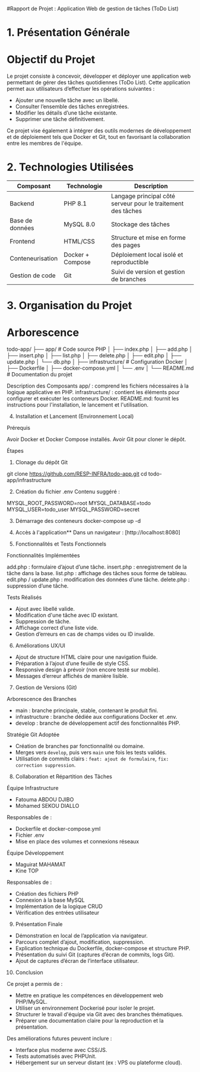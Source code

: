 #Rapport de Projet : Application Web de gestion de tâches (ToDo List)

# 1. Présentation Générale

# Objectif du Projet

Le projet consiste à concevoir, développer et déployer une application web permettant de gérer des tâches quotidiennes (ToDo List). Cette application permet aux utilisateurs d’effectuer les opérations suivantes :

* Ajouter une nouvelle tâche avec un libellé.
* Consulter l’ensemble des tâches enregistrées.
* Modifier les détails d’une tâche existante.
* Supprimer une tâche définitivement.

Ce projet vise également à intégrer des outils modernes de développement et de déploiement tels que Docker et Git, tout en favorisant la collaboration entre les membres de l'équipe.

# 2. Technologies Utilisées

| Composant        | Technologie      | Description                                                  |
| ---------------- | ---------------- | ------------------------------------------------------------ |
| Backend          | PHP 8.1          | Langage principal côté serveur pour le traitement des tâches |
| Base de données  | MySQL 8.0        | Stockage des tâches                                          |
| Frontend         | HTML/CSS         | Structure et mise en forme des pages                         |
| Conteneurisation | Docker + Compose | Déploiement local isolé et reproductible                     |
| Gestion de code  | Git              | Suivi de version et gestion de branches                      |

# 3. Organisation du Projet

# Arborescence


todo-app/
├── app/                    # Code source PHP
│   ├── index.php
│   ├── add.php
│   ├── insert.php
│   ├── list.php
│   ├── delete.php
│   ├── edit.php
│   ├── update.php
│   └── db.php
│
├── infrastructure/         # Configuration Docker
│   ├── Dockerfile
│   ├── docker-compose.yml
│   └── .env
│
└── README.md               # Documentation du projet


Description des Composants
app/ : comprend les fichiers nécessaires à la logique applicative en PHP.
infrastructure/ : contient les éléments pour configurer et exécuter les conteneurs Docker.
README.md: fournit les instructions pour l'installation, le lancement et l'utilisation.

4. Installation et Lancement (Environnement Local)

Prérequis

Avoir Docker et Docker Compose installés.
Avoir Git pour cloner le dépôt.

Étapes

1. Clonage du dépôt Git

git clone https://github.com/RESP-INFRA/todo-app.git
cd todo-app/infrastructure


2. Création du fichier .env
   Contenu suggéré :

MYSQL_ROOT_PASSWORD=root
MYSQL_DATABASE=todo
MYSQL_USER=todo_user
MYSQL_PASSWORD=secret


3. Démarrage des conteneurs
docker-compose up -d


4. Accès à l'application**
   Dans un navigateur : [http://localhost:8080]

5. Fonctionnalités et Tests Fonctionnels

Fonctionnalités Implémentées

add.php : formulaire d’ajout d’une tâche.
insert.php : enregistrement de la tâche dans la base.
list.php : affichage des tâches sous forme de tableau.
edit.php / update.php : modification des données d’une tâche.
delete.php : suppression d’une tâche.

Tests Réalisés

* Ajout avec libellé valide.
* Modification d'une tâche avec ID existant.
* Suppression de tâche.
* Affichage correct d’une liste vide.
* Gestion d’erreurs en cas de champs vides ou ID invalide.

6. Améliorations UX/UI

* Ajout de structure HTML claire pour une navigation fluide.
* Préparation à l’ajout d’une feuille de style CSS.
* Responsive design à prévoir (non encore testé sur mobile).
* Messages d’erreur affichés de manière lisible.

7. Gestion de Versions (Git)

Arborescence des Branches

* main : branche principale, stable, contenant le produit fini.
* infrastructure : branche dédiée aux configurations Docker et .env.
* develop : branche de développement actif des fonctionnalités PHP.

Stratégie Git Adoptée

* Création de branches par fonctionnalité ou domaine.
* Merges vers `develop`, puis vers `main` une fois les tests validés.
* Utilisation de commits clairs : `feat: ajout de formulaire`, `fix: correction suppression`.

8. Collaboration et Répartition des Tâches

Équipe Infrastructure

* Fatouma ABDOU DJIBO
* Mohamed SEKOU DIALLO

Responsables de :

* Dockerfile et docker-compose.yml
* Fichier .env
* Mise en place des volumes et connexions réseaux

Équipe Développement

* Maguirat MAHAMAT
* Kine TOP

Responsables de :

* Création des fichiers PHP
* Connexion à la base MySQL
* Implémentation de la logique CRUD
* Vérification des entrées utilisateur

9. Présentation Finale

* Démonstration en local de l’application via navigateur.
* Parcours complet d’ajout, modification, suppression.
* Explication technique du Dockerfile, docker-compose et structure PHP.
* Présentation du suivi Git (captures d’écran de commits, logs Git).
* Ajout de captures d’écran de l’interface utilisateur.

10. Conclusion

Ce projet a permis de :

* Mettre en pratique les compétences en développement web PHP/MySQL.
* Utiliser un environnement Dockerisé pour isoler le projet.
* Structurer le travail d'équipe via Git avec des branches thématiques.
* Préparer une documentation claire pour la reproduction et la présentation.

Des améliorations futures peuvent inclure :

* Interface plus moderne avec CSS/JS.
* Tests automatisés avec PHPUnit.
* Hébergement sur un serveur distant (ex : VPS ou plateforme cloud).
















